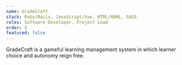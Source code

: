```yaml
---
name: GradeCraft
stack: Ruby/Rails, JavaScript/Vue, HTML/HAML, SASS
roles: Software Developer, Project Lead
order: 5
featured: false
---
```

GradeCraft is a gameful learning management system in which
learner choice and autonomy reign free. 
